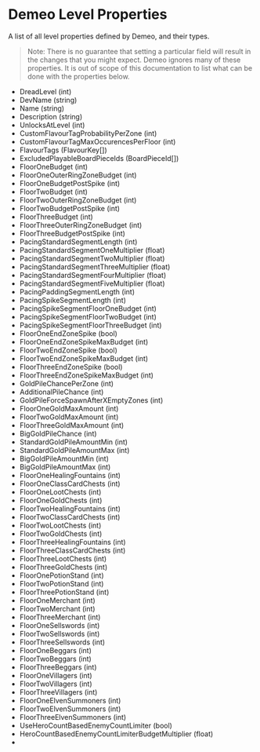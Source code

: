 # Demeo Level Properties

A list of all level properties defined by Demeo, and their types.

> Note: There is no guarantee that setting a particular field will result in the changes that you might expect. Demeo ignores many of these properties. It is out of scope of this documentation to list what can be done with the properties below.

- DreadLevel (int)
- DevName (string)
- Name (string)
- Description (string)
- UnlocksAtLevel (int)
- CustomFlavourTagProbabilityPerZone (int)
- CustomFlavourTagMaxOccurencesPerFloor (int)
- FlavourTags (FlavourKey[])
- ExcludedPlayableBoardPieceIds (BoardPieceId[])
- FloorOneBudget (int)
- FloorOneOuterRingZoneBudget (int)
- FloorOneBudgetPostSpike (int)
- FloorTwoBudget (int)
- FloorTwoOuterRingZoneBudget (int)
- FloorTwoBudgetPostSpike (int)
- FloorThreeBudget (int)
- FloorThreeOuterRingZoneBudget (int)
- FloorThreeBudgetPostSpike (int)
- PacingStandardSegmentLength (int)
- PacingStandardSegmentOneMultiplier (float)
- PacingStandardSegmentTwoMultiplier (float)
- PacingStandardSegmentThreeMultiplier (float)
- PacingStandardSegmentFourMultiplier (float)
- PacingStandardSegmentFiveMultiplier (float)
- PacingPaddingSegmentLength (int)
- PacingSpikeSegmentLength (int)
- PacingSpikeSegmentFloorOneBudget (int)
- PacingSpikeSegmentFloorTwoBudget (int)
- PacingSpikeSegmentFloorThreeBudget (int)
- FloorOneEndZoneSpike (bool)
- FloorOneEndZoneSpikeMaxBudget (int)
- FloorTwoEndZoneSpike (bool)
- FloorTwoEndZoneSpikeMaxBudget (int)
- FloorThreeEndZoneSpike (bool)
- FloorThreeEndZoneSpikeMaxBudget (int)
- GoldPileChancePerZone (int)
- AdditionalPileChance (int)
- GoldPileForceSpawnAfterXEmptyZones (int)
- FloorOneGoldMaxAmount (int)
- FloorTwoGoldMaxAmount (int)
- FloorThreeGoldMaxAmount (int)
- BigGoldPileChance (int)
- StandardGoldPileAmountMin (int)
- StandardGoldPileAmountMax (int)
- BigGoldPileAmountMin (int)
- BigGoldPileAmountMax (int)
- FloorOneHealingFountains (int)
- FloorOneClassCardChests (int)
- FloorOneLootChests (int)
- FloorOneGoldChests (int)
- FloorTwoHealingFountains (int)
- FloorTwoClassCardChests (int)
- FloorTwoLootChests (int)
- FloorTwoGoldChests (int)
- FloorThreeHealingFountains (int)
- FloorThreeClassCardChests (int)
- FloorThreeLootChests (int)
- FloorThreeGoldChests (int)
- FloorOnePotionStand (int)
- FloorTwoPotionStand (int)
- FloorThreePotionStand (int)
- FloorOneMerchant (int)
- FloorTwoMerchant (int)
- FloorThreeMerchant (int)
- FloorOneSellswords (int)
- FloorTwoSellswords (int)
- FloorThreeSellswords (int)
- FloorOneBeggars (int)
- FloorTwoBeggars (int)
- FloorThreeBeggars (int)
- FloorOneVillagers (int)
- FloorTwoVillagers (int)
- FloorThreeVillagers (int)
- FloorOneElvenSummoners (int)
- FloorTwoElvenSummoners (int)
- FloorThreeElvenSummoners (int)
- UseHeroCountBasedEnemyCountLimiter (bool)
- HeroCountBasedEnemyCountLimiterBudgetMultiplier (float)
- 